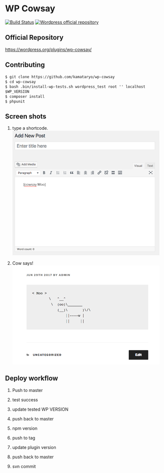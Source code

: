 # WP Cowsay

[![Build Status](https://travis-ci.org/kamataryo/wp-cowsay.svg)](https://travis-ci.org/kamataryo/wp-cowsay)
[![Wordpress official repository](https://img.shields.io/wordpress/v/wp-cowsay.svg)](https://wordpress.org/plugins/wp-cowsay/)

## Official Repository

https://wordpress.org/plugins/wp-cowsay/

## Contributing

```
$ git clone https://github.com/kamataryo/wp-cowsay
$ cd wp-cowsay
$ bash .bin/install-wp-tests.sh wordpress_test root '' localhost $WP_VERSION
$ composer install
$ phpunit
```

## Screen shots

1. type a shortcode.
![copy job url](./screenshot-1.png)

1. Cow says!
![copy build url](./screenshot-2.png)


## Deploy workflow

1. Push to master
2. test success
3. update tested WP VERSION
4. push back to master

0. npm version
1. push to tag
2. update plugin version
3. push back to master
4. svn commit
